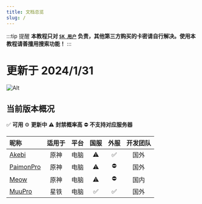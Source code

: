 ```yaml
---
title: 文档总览
slug: /
---
```


:::tip 提醒
**本教程只对 [`SK 用户`](https://scrkit.com/qqgroup) 负责，其他第三方购买的卡密请自行解决。使用本教程请善擅用搜索功能！**
:::

# 更新于 2024/1/31
![Alt](https://repobeats.axiom.co/api/embed/c06d0314210e8d947c6e522ceec35dd5617335c1.svg "Repobeats analytics image")

## 当前版本概况
✅ **可用** ⚙️ **更新中** ⚠️ **封禁概率高** ⛔ **不支持对应服务器**  

|昵称                              |适用于|平台 |国服 |外服  |开发团队|
|:---                              |:---:|:---:|:---:|:---:|:---:  |
|[Akebi](./akebi/start.md)         |原神 |电脑 |⚠️   |✅   |国外   |
|[PaimonPro](./paimonpro/start.md) |原神 |电脑 |⚠️   |⛔   |国外   |
|[Meow](./meow/start.md)           |原神 |电脑 |⚠️   |⛔   |国内   |
|[MuuPro](./muupro/start.md)       |星铁 |电脑 |✅   |✅   |国外   |